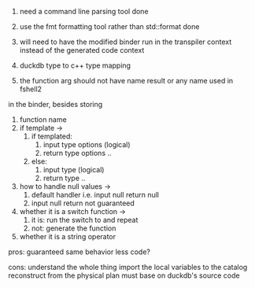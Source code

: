 1. need a command line parsing tool done
3. use the fmt formatting tool rather than std::format done
4. will need to have the modified binder run in the transpiler context instead of the generated code context
5. duckdb type to c++ type mapping



1. the function arg should not have name result or any name used in fshell2


in the binder, besides storing
1. function name
2. if template -> 
    1. if templated:
        1. input type options (logical)
        2. return type options ..
    2. else:
        1. input type (logical)
        2. return type ..
3. how to handle null values ->
    1. default handler i.e. input null return null
    2. input null return not guaranteed
4. whether it is a switch function ->
    1. it is: run the switch to and repeat
    2. not: generate the function
5. whether it is a string operator


<!-- should we modify the duckdb's binder or build ourselves'? -->
pros:
guaranteed same behavior
less code?

cons:
understand the whole thing
import the local variables to the catalog
reconstruct from the physical plan
must base on duckdb's source code
